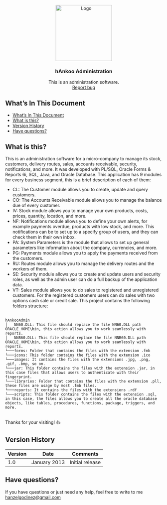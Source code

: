 <p align="center">
  <img src="https://res.cloudinary.com/developerteam/image/upload/v1584624286/hAnkooAdministration/hAnkoo.png" alt="Logo"width=180 height=180>

  <h3 align="center">hAnkoo Administration</h3>

  <p align="center">
    This is an administration software.
    <br>
    <a href="https://github.com/hgodinez89/hAnkooAdmin/issues/new">Report bug</a>
  </p>
</p>


## What’s In This Document
- [What’s In This Document](#whats-in-this-document)
- [What is this?](#what-is-this)
- [Version History](#version-history)
- [Have questions?](#have-questions)

## What is this?

This is an administration software for a micro-company to manage its stock, customers, delivery routes, sales, accounts receivable, security, notifications, and more. It was developed with PL/SQL, Oracle Forms & Reports 6i, SQL, Java, and Oracle Database.
This application has 9 modules for every business segment, this is a brief description of each of them:
* CL: The Customer module allows you to create, update and query customers.
* CO: The Accounts Receivable module allows you to manage the balance due of every customer.
* IV: Stock module allows you to manage your own products, costs, prices, quantity, location, and more.
* NF: Notifications module allows you to define your own alerts, for example payments overdue, products with low stock, and more. This notifications can be to set up to a specify group of users, and they can check them in their own inbox.
* PA: System Parameters is the module that allows to set up general parameters like information about the company, currencies, and more.
* PG: Payments module allows you to apply the payments received from the customers.
* RU: Routes module allows you to manage the delivery routes and the workers of them.
* SE: Security module allows you to create and update users and security roles, as well as the admin user can do a full backup of the application data.
* VT: Sales module allows you to do sales to registered and unregistered customers. For the registered customers users can do sales with two options cash sale or credit sale.
This project contains the following folders structure:</br> </br>
```
hAnkooAdmin
│   NN60.DLL: This file should replace the file NN60.DLL path ORACLE_HOME\bin, this action allows you to work seamlessly with reports.
│   NNB60.DLL: This file should replace the file NNB60.DLL path ORACLE_HOME\bin, this action allows you to work seamlessly with reports.
└───forms: Folder that contains the files with the extension .fmb
└───icons: This folder contains the files with the extension .ico
└───images: It contains the files with the extensions .jpg, .png, .gif, .bmp, so on.
└───jar: This folder contains the files with the extension .jar, in this case files that allows users to authenticate with their fingerprint.
└───libraries: Folder that contains the files with the extension .pll, these files are usage by most .fmb files.
└───reports: It contains the files with the extensions .rdf
└───scripts: This folder contains the files with the extension .sql, in this case, the files allows you to create all the oracle database objects, like tables, procedures, functions, package, triggers, and more.
```
</br>
Thanks for your visiting! 👍

## Version History

| Version |       Date         |             Comments             |
| ------- | ------------------ | -------------------------------- |
| 1.0     | January 2013       | Initial release                  |

## Have questions?

If you have questions or just need any help, feel free to write to me 
<a href="mailto:hanzelgodinez@gmail.com">hanzelgodinez@gmail.com</a>
